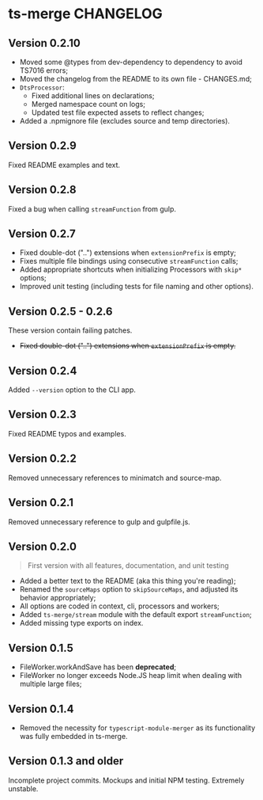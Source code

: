 # ts-merge CHANGELOG

## Version 0.2.10

- Moved some @types from dev-dependency to dependency to avoid TS7016 errors;
- Moved the changelog from the README to its own file - CHANGES.md;
- `DtsProcessor`:
  - Fixed additional lines on declarations;
  - Merged namespace count on logs;
  - Updated test file expected assets to reflect changes;
- Added a .npmignore file (excludes source and temp directories).

## Version 0.2.9

Fixed README examples and text.

## Version 0.2.8

Fixed a bug when calling `streamFunction` from gulp.

## Version 0.2.7

- Fixed double-dot ("..") extensions when `extensionPrefix` is empty;
- Fixes multiple file bindings using consecutive `streamFunction` calls;
- Added appropriate shortcuts when initializing Processors with `skip*` options;
- Improved unit testing (including tests for file naming and other options).

## Version 0.2.5 - 0.2.6

These version contain failing patches.
- <strike>Fixed double-dot ("..") extensions when `extensionPrefix` is empty.</strike>

## Version 0.2.4

Added `--version` option to the CLI app.

## Version 0.2.3

Fixed README typos and examples.

## Version 0.2.2

Removed unnecessary references to minimatch and source-map.

## Version 0.2.1

Removed unnecessary reference to gulp and gulpfile.js.

## Version 0.2.0

> First version with all features, documentation, and unit testing

- Added a better text to the README (aka this thing you're reading);
- Renamed the `sourceMaps` option to `skipSourceMaps`, and adjusted its behavior appropriately;
- All options are coded in context, cli, processors and workers;
- Added `ts-merge/stream` module with the default export `streamFunction`;
- Added missing type exports on index.

## Version 0.1.5

- FileWorker.workAndSave has been **deprecated**;
- FileWorker no longer exceeds Node.JS heap limit when dealing with multiple large files;

## Version 0.1.4

- Removed the necessity for `typescript-module-merger` as its functionality was fully embedded in ts-merge.

## Version 0.1.3 and older

Incomplete project commits. Mockups and initial NPM testing. Extremely unstable.
